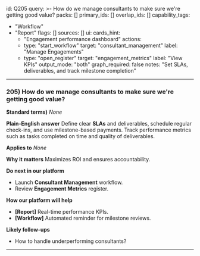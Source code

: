 id: Q205
query: >-
  How do we manage consultants to make sure we're getting good value?
packs: []
primary_ids: []
overlap_ids: []
capability_tags:
  - "Workflow"
  - "Report"
flags: []
sources: []
ui:
  cards_hint:
    - "Engagement performance dashboard"
  actions:
    - type: "start_workflow"
      target: "consultant_management"
      label: "Manage Engagements"
    - type: "open_register"
      target: "engagement_metrics"
      label: "View KPIs"
output_mode: "both"
graph_required: false
notes: "Set SLAs, deliverables, and track milestone completion"
---
### 205) How do we manage consultants to make sure we're getting good value?

**Standard terms)**
_None_

**Plain-English answer**
Define clear **SLAs** and deliverables, schedule regular check-ins, and use milestone-based payments. Track performance metrics such as tasks completed on time and quality of deliverables.

**Applies to**
_None_

**Why it matters**
Maximizes ROI and ensures accountability.

**Do next in our platform**
- Launch **Consultant Management** workflow.
- Review **Engagement Metrics** register.

**How our platform will help**
- **[Report]** Real-time performance KPIs.
- **[Workflow]** Automated reminder for milestone reviews.

**Likely follow-ups**
- How to handle underperforming consultants?
---